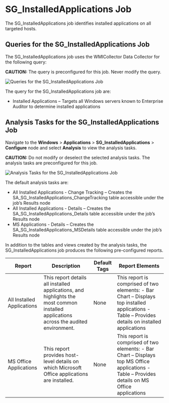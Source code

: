 # SG_InstalledApplications Job

The SG_InstalledApplications job identifies installed applications on all targeted hosts.

## Queries for the SG_InstalledApplications Job

The SG_InstalledApplications job uses the WMICollector Data Collector for the following query:

**CAUTION:** The query is preconfigured for this job. Never modify the query.

![Queries for the SG_InstalledApplications Job](/img/product_docs/accessanalyzer/11.6/accessanalyzer/solutions/windows/applications/installedapplicationsquery.webp)

The query for the SG_InstalledApplications job are:

- Installed Applications – Targets all Windows servers known to Enterprise Auditor to determine
  installed applications

## Analysis Tasks for the SG_InstalledApplications Job

Navigate to the **Windows** > **Applications** > **SG_InstalledApplications** > **Configure** node
and select **Analysis** to view the analysis tasks.

**CAUTION:** Do not modify or deselect the selected analysis tasks. The analysis tasks are
preconfigured for this job.

![Analysis Tasks for the SG_InstalledApplications Job](/img/product_docs/accessanalyzer/11.6/accessanalyzer/solutions/windows/applications/installedapplicationsanalysis.webp)

The default analysis tasks are:

- All Installed Applications - Change Tracking – Creates the
  SA_SG_InstalledApplications_ChangeTracking table accessible under the job’s Results node
- All Installed Applications - Details – Creates the SA_SG_InstalledApplications_Details table
  accessible under the job’s Results node
- MS Applications - Details – Creates the SA_SG_InstalledApplications_MSDetails table accessible
  under the job’s Results node

In addition to the tables and views created by the analysis tasks, the SG_InstalledApplications job
produces the following pre-configured reports.

| Report                     | Description                                                                                                                           | Default Tags | Report Elements                                                                                                                                  |
| -------------------------- | ------------------------------------------------------------------------------------------------------------------------------------- | ------------ | ------------------------------------------------------------------------------------------------------------------------------------------------ |
| All Installed Applications | This report details all installed applications, and highlights the most common installed applications across the audited environment. | None         | This report is comprised of two elements: - Bar Chart – Displays top installed applications - Table – Provides details on installed applications |
| MS Office Applications     | This report provides host-level details on which Microsoft Office applications are installed.                                         | None         | This report is comprised of two elements: - Bar Chart – Displays top MS Office applications - Table – Provides details on MS Office applications |

